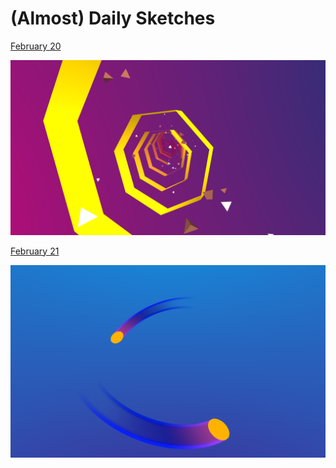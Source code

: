 # (Almost) Daily Sketches

[February 20](https://caseyyee.github.io/daily-sketch/public/feb20.html)

![February 20](https://raw.githubusercontent.com/caseyyee/daily-sketch/master/public/feb20.png)

[February 21](https://caseyyee.github.io/daily-sketch/public/feb21.html)

![February 21](https://raw.githubusercontent.com/caseyyee/daily-sketch/master/public/feb21.png)
